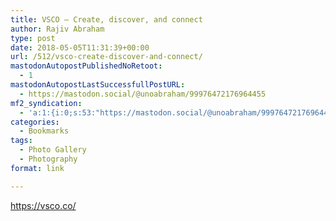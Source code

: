 ```yaml
---
title: VSCO – Create, discover, and connect
author: Rajiv Abraham
type: post
date: 2018-05-05T11:31:39+00:00
url: /512/vsco-create-discover-and-connect/
mastodonAutopostPublishedNoRetoot:
  - 1
mastodonAutopostLastSuccessfullPostURL:
  - https://mastodon.social/@unoabraham/99976472176964455
mf2_syndication:
  - 'a:1:{i:0;s:53:"https://mastodon.social/@unoabraham/99976472176964455";}'
categories:
  - Bookmarks
tags:
  - Photo Gallery
  - Photography
format: link

---
```

<https://vsco.co/>
